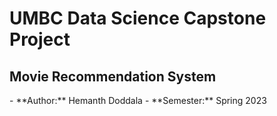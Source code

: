 # UMBC Data Science Capstone Project
<h2>Movie Recommendation System</h2>
- **Author:** Hemanth Doddala
- **Semester:** Spring 2023

